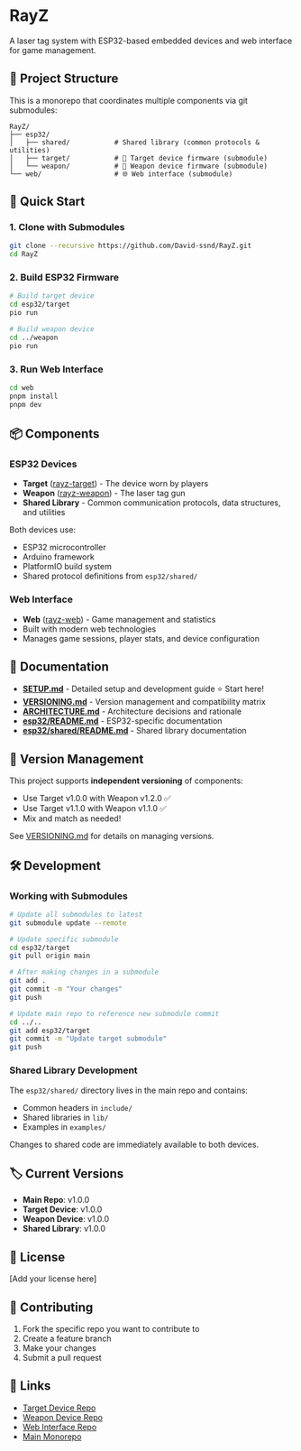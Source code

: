 # RayZ

A laser tag system with ESP32-based embedded devices and web interface for game management.

## 🎯 Project Structure

This is a monorepo that coordinates multiple components via git submodules:

```
RayZ/
├── esp32/
│   ├── shared/           # Shared library (common protocols & utilities)
│   ├── target/           # 🎯 Target device firmware (submodule)
│   └── weapon/           # 🔫 Weapon device firmware (submodule)
└── web/                  # 🌐 Web interface (submodule)
```

## 🚀 Quick Start

### 1. Clone with Submodules

```bash
git clone --recursive https://github.com/David-ssnd/RayZ.git
cd RayZ
```

### 2. Build ESP32 Firmware

```bash
# Build target device
cd esp32/target
pio run

# Build weapon device
cd ../weapon
pio run
```

### 3. Run Web Interface

```bash
cd web
pnpm install
pnpm dev
```

## 📦 Components

### ESP32 Devices

- **Target** ([rayz-target](https://github.com/David-ssnd/rayz-target)) - The device worn by players
- **Weapon** ([rayz-weapon](https://github.com/David-ssnd/rayz-weapon)) - The laser tag gun
- **Shared Library** - Common communication protocols, data structures, and utilities

Both devices use:
- ESP32 microcontroller
- Arduino framework
- PlatformIO build system
- Shared protocol definitions from `esp32/shared/`

### Web Interface

- **Web** ([rayz-web](https://github.com/David-ssnd/rayz-web)) - Game management and statistics
- Built with modern web technologies
- Manages game sessions, player stats, and device configuration

## 📖 Documentation

- **[SETUP.md](SETUP.md)** - Detailed setup and development guide ⭐ Start here!
- **[VERSIONING.md](VERSIONING.md)** - Version management and compatibility matrix
- **[ARCHITECTURE.md](ARCHITECTURE.md)** - Architecture decisions and rationale
- **[esp32/README.md](esp32/README.md)** - ESP32-specific documentation
- **[esp32/shared/README.md](esp32/shared/README.md)** - Shared library documentation

## 🔄 Version Management

This project supports **independent versioning** of components:
- Use Target v1.0.0 with Weapon v1.2.0 ✅
- Use Target v1.1.0 with Weapon v1.1.0 ✅
- Mix and match as needed!

See [VERSIONING.md](VERSIONING.md) for details on managing versions.

## 🛠️ Development

### Working with Submodules

```bash
# Update all submodules to latest
git submodule update --remote

# Update specific submodule
cd esp32/target
git pull origin main

# After making changes in a submodule
git add .
git commit -m "Your changes"
git push

# Update main repo to reference new submodule commit
cd ../..
git add esp32/target
git commit -m "Update target submodule"
git push
```

### Shared Library Development

The `esp32/shared/` directory lives in the main repo and contains:
- Common headers in `include/`
- Shared libraries in `lib/`
- Examples in `examples/`

Changes to shared code are immediately available to both devices.

## 🏷️ Current Versions

- **Main Repo**: v1.0.0
- **Target Device**: v1.0.0
- **Weapon Device**: v1.0.0
- **Shared Library**: v1.0.0

## 📝 License

[Add your license here]

## 🤝 Contributing

1. Fork the specific repo you want to contribute to
2. Create a feature branch
3. Make your changes
4. Submit a pull request

## 🔗 Links

- [Target Device Repo](https://github.com/David-ssnd/rayz-target)
- [Weapon Device Repo](https://github.com/David-ssnd/rayz-weapon)
- [Web Interface Repo](https://github.com/David-ssnd/rayz-web)
- [Main Monorepo](https://github.com/David-ssnd/RayZ)

